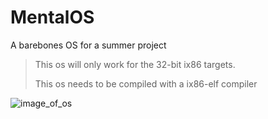 # MentalOS
A barebones OS for a summer project

> This os will only work for the 32-bit ix86 targets.
>
> This os needs to be compiled with a ix86-elf compiler

![image_of_os](https://i.imgur.com/Ipj2KqO.gif)
